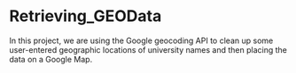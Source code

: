 # Retrieving_GEOData
In this project, we are using the Google geocoding API to clean up some user-entered geographic locations of university names and then placing the data on a Google Map.

